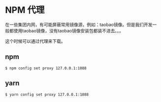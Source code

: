 # NPM 代理

在一些集团内网，有可能屏蔽常用镜像源，例如：taobao镜像。但是我们开发一般都使用taobao镜像，没有taobao镜像安装包都装不进去。。。

这个时候可以通过代理来下载。

## npm

``` shell
$ npm config set proxy 127.0.0.1:1088
```

## yarn

``` shell
$ yarn config set proxy 127.0.0.1:1088
```
